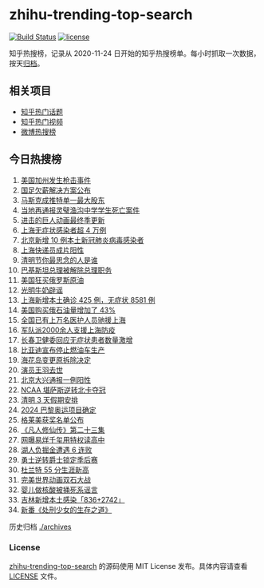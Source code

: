 # zhihu-trending-top-search

[![Build Status](https://github.com/justjavac/zhihu-trending-top-search/workflows/ci/badge.svg?branch=main)](https://github.com/justjavac/zhihu-trending-top-search/actions)
[![license](https://img.shields.io/github/license/justjavac/zhihu-trending-top-search)](https://github.com/justjavac/zhihu-trending-top-search/blob/main/LICENSE)

知乎热搜榜，记录从 2020-11-24 日开始的知乎热搜榜单。每小时抓取一次数据，按天[归档](./archives)。

## 相关项目

- [知乎热门话题](https://github.com/justjavac/zhihu-trending-hot-questions)
- [知乎热门视频](https://github.com/justjavac/zhihu-trending-hot-video)
- [微博热搜榜](https://github.com/justjavac/weibo-trending-hot-search)

## 今日热搜榜

<!-- BEGIN -->
<!-- 最后更新时间 Tue Apr 05 2022 18:13:19 GMT+0800 (China Standard Time) -->

1. [美国加州发生枪击事件](https://www.zhihu.com/search?q=加州枪击)
1. [国足欠薪解决方案公布](https://www.zhihu.com/search?q=国足欠薪)
1. [马斯克成推特单一最大股东](https://www.zhihu.com/search?q=马斯克)
1. [当地再通报灵璧渔沟中学学生死亡案件](https://www.zhihu.com/search?q=灵璧)
1. [进击的巨人动画最终季更新](https://www.zhihu.com/search?q=进击的巨人)
1. [上海无症状感染者超 4 万例](https://www.zhihu.com/search?q=上海无症状患者)
1. [北京新增 10 例本土新冠肺炎病毒感染者](https://www.zhihu.com/search?q=北京疫情)
1. [上海快递员成片阳性](https://www.zhihu.com/search?q=上海快递员)
1. [清明节你最思念的人是谁](https://www.zhihu.com/search?q=清明)
1. [巴基斯坦总理被解除总理职务](https://www.zhihu.com/search?q=巴基斯坦)
1. [美国狂买俄罗斯原油](https://www.zhihu.com/search?q=俄罗斯原油)
1. [光明牛奶辟谣](https://www.zhihu.com/search?q=光明牛奶)
1. [上海新增本土确诊 425 例，无症状 8581 例](https://www.zhihu.com/search?q=上海新增)
1. [美国购买俄石油量增加了 43%](https://www.zhihu.com/search?q=美国购买俄石油量增加)
1. [全国已有上万名医护人员驰援上海](https://www.zhihu.com/search?q=驰援上海)
1. [军队派2000余人支援上海防疫](https://www.zhihu.com/search?q=军队驰援)
1. [长春卫健委回应无症状患者数量激增](https://www.zhihu.com/search?q=长春卫健委回应)
1. [比亚迪宣布停止燃油车生产](https://www.zhihu.com/search?q=比亚迪)
1. [海花岛变更原拆除决定](https://www.zhihu.com/search?q=海花岛变更原拆除决定)
1. [演员王羽去世](https://www.zhihu.com/search?q=王羽)
1. [北京大兴通报一例阳性](https://www.zhihu.com/search?q=大兴阳性人员)
1. [NCAA 堪萨斯逆转北卡夺冠](https://www.zhihu.com/search?q=NCAA)
1. [清明 3 天假期安排](https://www.zhihu.com/search?q=清明假期)
1. [2024 巴黎奥运项目确定](https://www.zhihu.com/search?q=巴黎奥运)
1. [格莱美获奖名单公布](https://www.zhihu.com/search?q=格莱美)
1. [《凡人修仙传》第二十三集](https://www.zhihu.com/search?q=凡人修仙传)
1. [网曝易烊千玺用特权读高中](https://www.zhihu.com/search?q=易烊千玺特权)
1. [湖人负掘金遭遇 6 连败](https://www.zhihu.com/search?q=湖人)
1. [勇士逆转爵士锁定季后赛](https://www.zhihu.com/search?q=勇士)
1. [杜兰特 55 分生涯新高](https://www.zhihu.com/search?q=杜兰特)
1. [完美世界动画双石大战](https://www.zhihu.com/search?q=完美世界动画)
1. [婴儿做核酸被捅死系谣言](https://www.zhihu.com/search?q=婴儿做核酸被捅死)
1. [吉林新增本土感染「836+2742」](https://www.zhihu.com/search?q=吉林新增)
1. [新番《处刑少女的生存之道》](https://www.zhihu.com/search?q=处刑少女的生存之道)

<!-- END -->

历史归档 [./archives](./archives)

### License

[zhihu-trending-top-search](https://github.com/justjavac/zhihu-trending-top-search)
的源码使用 MIT License 发布。具体内容请查看 [LICENSE](./LICENSE) 文件。
